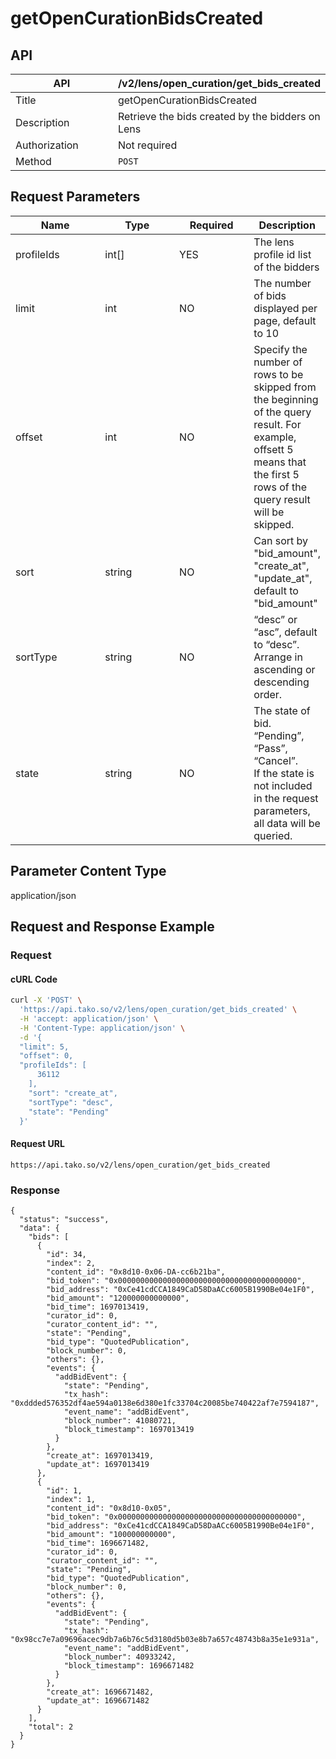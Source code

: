 # getOpenCurationBidsCreated

## API

<table><thead><tr><th width="162">API</th><th>/v2/lens/open_curation/get_bids_created</th></tr></thead><tbody><tr><td>Title</td><td>getOpenCurationBidsCreated</td></tr><tr><td>Description</td><td>Retrieve the bids created by the bidders on Lens</td></tr><tr><td>Authorization</td><td>Not required</td></tr><tr><td>Method</td><td><code>POST</code></td></tr></tbody></table>

## Request Parameters

<table><thead><tr><th width="139">Name</th><th width="115">Type</th><th width="110">Required</th><th>Description</th></tr></thead><tbody><tr><td>profileIds</td><td>int[]</td><td>YES</td><td>The lens profile id list of the bidders</td></tr><tr><td>limit</td><td>int</td><td>NO</td><td>The number of bids displayed per page, default to 10</td></tr><tr><td>offset</td><td>int</td><td>NO</td><td>Specify the number of rows to be skipped from the beginning of the query result. For example, offsett 5 means that the first 5 rows of the query result will be skipped.</td></tr><tr><td>sort</td><td>string</td><td>NO</td><td>Can sort by "bid_amount", "create_at", "update_at", default to "bid_amount"</td></tr><tr><td>sortType</td><td>string</td><td>NO</td><td>“desc” or “asc”, default to “desc”. Arrange in ascending or descending order.</td></tr><tr><td>state</td><td>string</td><td>NO</td><td>The state of bid. “Pending”, “Pass”, “Cancel”.<br>If the state is not included in the request parameters, all data will be queried.</td></tr></tbody></table>

## Parameter Content Type

application/json

## Request and Response Example

### Request

#### cURL Code

```bash
curl -X 'POST' \
  'https://api.tako.so/v2/lens/open_curation/get_bids_created' \
  -H 'accept: application/json' \
  -H 'Content-Type: application/json' \
  -d '{
  "limit": 5,
  "offset": 0,
  "profileIds": [
      36112
    ],
    "sort": "create_at",
    "sortType": "desc",
    "state": "Pending"
  }'
```

#### Request URL

`https://api.tako.so/v2/lens/open_curation/get_bids_created`

### Response

```
{
  "status": "success",
  "data": {
    "bids": [
      {
        "id": 34,
        "index": 2,
        "content_id": "0x8d10-0x06-DA-cc6b21ba",
        "bid_token": "0x0000000000000000000000000000000000000000",
        "bid_address": "0xCe41cdCCA1849CaD58DaACc6005B1990Be04e1F0",
        "bid_amount": "120000000000000",
        "bid_time": 1697013419,
        "curator_id": 0,
        "curator_content_id": "",
        "state": "Pending",
        "bid_type": "QuotedPublication",
        "block_number": 0,
        "others": {},
        "events": {
          "addBidEvent": {
            "state": "Pending",
            "tx_hash": "0xddded576352df4ae594a0138e6d380e1fc33704c20085be740422af7e7594187",
            "event_name": "addBidEvent",
            "block_number": 41080721,
            "block_timestamp": 1697013419
          }
        },
        "create_at": 1697013419,
        "update_at": 1697013419
      },
      {
        "id": 1,
        "index": 1,
        "content_id": "0x8d10-0x05",
        "bid_token": "0x0000000000000000000000000000000000000000",
        "bid_address": "0xCe41cdCCA1849CaD58DaACc6005B1990Be04e1F0",
        "bid_amount": "100000000000",
        "bid_time": 1696671482,
        "curator_id": 0,
        "curator_content_id": "",
        "state": "Pending",
        "bid_type": "QuotedPublication",
        "block_number": 0,
        "others": {},
        "events": {
          "addBidEvent": {
            "state": "Pending",
            "tx_hash": "0x98cc7e7a09696acec9db7a6b76c5d3180d5b03e8b7a657c48743b8a35e1e931a",
            "event_name": "addBidEvent",
            "block_number": 40933242,
            "block_timestamp": 1696671482
          }
        },
        "create_at": 1696671482,
        "update_at": 1696671482
      }
    ],
    "total": 2
  }
}
```
